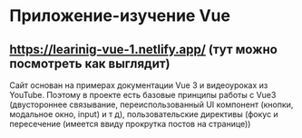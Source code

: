 ﻿# Приложение-изучение Vue
## https://learinig-vue-1.netlify.app/ (тут можно посмотреть как выглядит)

Сайт основан на примерах документации Vue 3 и видеоуроках из YouTube. Поэтому в проекте есть базовые принципы работы с Vue3 (двустороннее связывание, переиспользованный UI компонент (кнопки, модальное окно, input) и т д), пользовательские директивы (фокус и пересечение (имеется ввиду прокрутка постов на странице))
